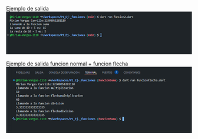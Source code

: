 Ejemplo de salida
![alt text](image-1.png)

Ejemplo de salida funcion normal + funcion flecha
![alt text](image.png)